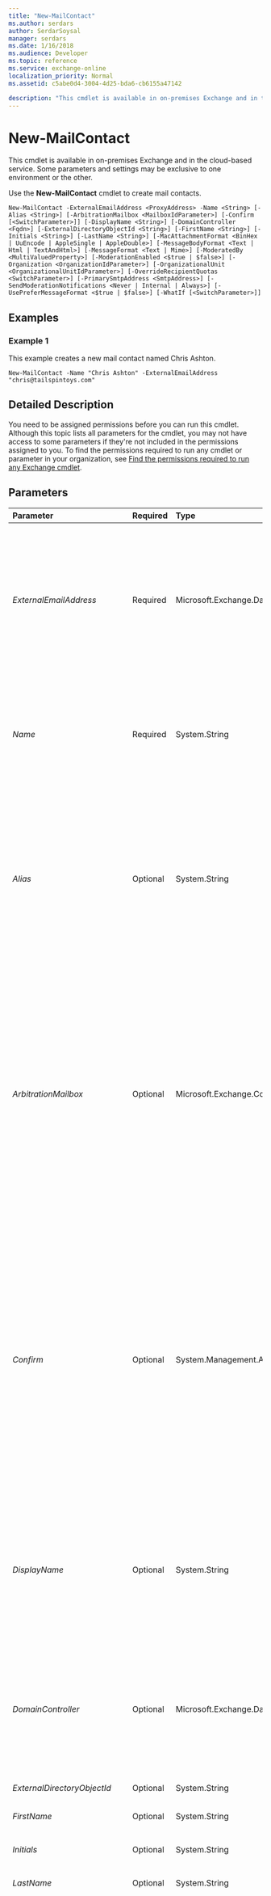 ```yaml
---
title: "New-MailContact"
ms.author: serdars
author: SerdarSoysal
manager: serdars
ms.date: 1/16/2018
ms.audience: Developer
ms.topic: reference
ms.service: exchange-online
localization_priority: Normal
ms.assetid: c5abe0d4-3004-4d25-bda6-cb6155a47142

description: "This cmdlet is available in on-premises Exchange and in the cloud-based service. Some parameters and settings may be exclusive to one environment or the other."
---
```


# New-MailContact

This cmdlet is available in on-premises Exchange and in the cloud-based service. Some parameters and settings may be exclusive to one environment or the other. 
  
Use the **New-MailContact** cmdlet to create mail contacts.
  
```
New-MailContact -ExternalEmailAddress <ProxyAddress> -Name <String> [-Alias <String>] [-ArbitrationMailbox <MailboxIdParameter>] [-Confirm [<SwitchParameter>]] [-DisplayName <String>] [-DomainController <Fqdn>] [-ExternalDirectoryObjectId <String>] [-FirstName <String>] [-Initials <String>] [-LastName <String>] [-MacAttachmentFormat <BinHex | UuEncode | AppleSingle | AppleDouble>] [-MessageBodyFormat <Text | Html | TextAndHtml>] [-MessageFormat <Text | Mime>] [-ModeratedBy <MultiValuedProperty>] [-ModerationEnabled <$true | $false>] [-Organization <OrganizationIdParameter>] [-OrganizationalUnit <OrganizationalUnitIdParameter>] [-OverrideRecipientQuotas <SwitchParameter>] [-PrimarySmtpAddress <SmtpAddress>] [-SendModerationNotifications <Never | Internal | Always>] [-UsePreferMessageFormat <$true | $false>] [-WhatIf [<SwitchParameter>]]

```

## Examples
<a name="Examples"> </a>

### Example 1

This example creates a new mail contact named Chris Ashton.
  
```
New-MailContact -Name "Chris Ashton" -ExternalEmailAddress "chris@tailspintoys.com"
```

## Detailed Description
<a name="DetailedDescription"> </a>

You need to be assigned permissions before you can run this cmdlet. Although this topic lists all parameters for the cmdlet, you may not have access to some parameters if they're not included in the permissions assigned to you. To find the permissions required to run any cmdlet or parameter in your organization, see [Find the permissions required to run any Exchange cmdlet](https://technet.microsoft.com/library/mt432940.aspx).
  
## Parameters
<a name="DetailedDescription"> </a>

|**Parameter**|**Required**|**Type**|**Description**|
|:-----|:-----|:-----|:-----|
| _ExternalEmailAddress_ <br/> |Required  <br/> |Microsoft.Exchange.Data.ProxyAddress  <br/> |The  _ExternalEmailAddress_ parameter specifies the target email address of the mail contact or mail user. By default, this value is used as the primary email address of the mail contact or mail user. <br/> In on-premises environments, you can use the  _PrimarySMTPAddress_ parameter to set the primary email address to a different value. However, we recommend this only in cross-forest environments. <br/> |
| _Name_ <br/> |Required  <br/> |System.String  <br/> |The  _Name_ parameter specifies the unique name of the mail contact. The maximum length is 64 characters. If the value contains spaces, enclose the value in quotation marks ("). <br/> This value is also used for the **DisplayName** property if you don't use the _DisplayName_ parameter. <br/> |
| _Alias_ <br/> |Optional  <br/> |System.String  <br/> | The _Alias_ parameter specifies the Exchange alias (also known as themail nickname) for the recipient. This value identifies the recipient as a mail-enabled object, and shouldn't be confused with multiple email addresses for the same recipient (also known as proxy addresses). A recipient can have only one  _Alias_ value. <br/>  The value of _Alias_ can contain letters, numbers and the characters !, #, $, %, &amp;, ', *, +, -, /, =, ?, ^, _, `, {, |, } and ~. Periods (.) are allowed, but each period must be surrounded by other valid characters (for example, `help.desk`). Unicode characters from U+00A1 to U+00FF are also allowed. The maximum length of the  _Alias_ value is 64 characters. <br/>  When you create a recipient without specifying an email address, the _Alias_ value you specify is used to generate the primary email address ( _\<alias\>_@ _\<domain\>_). Supported Unicode characters are mapped to best-fit US-ASCII text characters. For example, U+00F6 (ö) is changed to oe in the primary email address.  <br/>  If you don't use the _Alias_ parameter when you create a recipient, the value of a different required parameter is used for the **Alias** property value: <br/> **Recipients with user accounts (for example, user mailboxes, and mail users)**: The left side of the  _MicrosoftOnlineServicesID_ or _UserPrincipalName_ parameter is used. For example, `helpdesk@contoso.com` results in the **Alias** property value `helpdesk`.  <br/> **Recipeints without user accounts (for example, room mailboxes, mail contacts, and distribution groups)**: The value of the  _Name_ parameter is used. Spaces are removed and unsupported characters are converted to question marks (?). <br/>  If you modify the _Alias_ value of an existing recipient, the primary email address is automatically updated only in on-premises environments where the recipient is subject to email address policies (the **EmailAddressPolicyEnabled** property is `True` for the recipient). <br/> > [!NOTE]>  The _Alias_ parameter never generates or updates the primary email address of a mail contact or a mail user.          |
| _ArbitrationMailbox_ <br/> |Optional  <br/> |Microsoft.Exchange.Configuration.Tasks.MailboxIdParameter  <br/> | This parameter is available only in on-premises Exchange. <br/>  The _ArbitrationMailbox_ parameter specifies the arbitration mailbox that's used to manage the moderation process for this recipient. You can use any value that uniquely identifies the arbitration mailbox. <br/>  For example: <br/>  Name <br/>  Display name <br/>  Alias <br/>  Distinguished name (DN) <br/>  Canonical DN <br/>  _\<domain name\>_\ _\<account name\>_ <br/>  Email address <br/>  GUID <br/> **LegacyExchangeDN** <br/> **SamAccountName** <br/>  User ID or user principal name (UPN) <br/> |
| _Confirm_ <br/> |Optional  <br/> |System.Management.Automation.SwitchParameter  <br/> | The _Confirm_ switch specifies whether to show or hide the confirmation prompt. How this switch affects the cmdlet depends on if the cmdlet requires confirmation before proceeding. <br/>  Destructive cmdlets (for example, **Remove-\*** cmdlets) have a built-in pause that forces you to acknowledge the command before proceeding. For these cmdlets, you can skip the confirmation prompt by using this exact syntax: `-Confirm:$false`.  <br/>  Most other cmdlets (for example, **New-\*** and **Set-\*** cmdlets) don't have a built-in pause. For these cmdlets, specifying the _Confirm_ switch without a value introduces a pause that forces you acknowledge the command before proceeding. <br/> |
| _DisplayName_ <br/> |Optional  <br/> |System.String  <br/> |The  _DisplayName_ parameter specifies the display name of the mail contact. The display name is visible in the Exchange admin center and in address lists. The maximum length is 256 characters. If the value contains spaces, enclose the value in quotation marks ("). <br/> If you don't use the  _DisplayName_ parameter, the value of the _Name_ parameter is used for the display name. <br/> |
| _DomainController_ <br/> |Optional  <br/> |Microsoft.Exchange.Data.Fqdn  <br/> |This parameter is available only in on-premises Exchange.  <br/> The  _DomainController_ parameter specifies the domain controller that's used by this cmdlet to read data from or write data to Active Directory. You identify the domain controller by its fully qualified domain name (FQDN). For example, `dc01.contoso.com`.  <br/> |
| _ExternalDirectoryObjectId_ <br/> |Optional  <br/> |System.String  <br/> |This parameter is reserved for internal Microsoft use.  <br/> |
| _FirstName_ <br/> |Optional  <br/> |System.String  <br/> |The  _FirstName_ parameter specifies the user's first name. <br/> |
| _Initials_ <br/> |Optional  <br/> |System.String  <br/> |The  _Initials_ parameter specifies the user's middle initials. <br/> |
| _LastName_ <br/> |Optional  <br/> |System.String  <br/> |The  _LastName_ parameter specifies the user's last name. <br/> |
| _MacAttachmentFormat_ <br/> |Optional  <br/> |Microsoft.Exchange.Data.Directory.Recipient.MacAttachmentFormat  <br/> | The _MacAttachmentFormat_ parameter specifies the Apple Macintosh operating system attachment format to use for messages sent to the mail contact or mail user. Valid values are: <br/>  `BinHex` (This is the default value) <br/>  `UuEncode` <br/>  `AppleSingle` <br/>  `AppleDouble` <br/>  The _MacAttachmentFormat_ and _MessageFormat_ parameters are interdependent: <br/>  _MessageFormat_ is `Text`:  _MacAttachmentFormat_ can be `BinHex` or `UuEncode`.  <br/>  _MessageFormat_ is `Mime`:  _MacAttachmentFormat_ can be `BinHex`,  `AppleSingle`, or  `AppleDouble`.  <br/> |
| _MessageBodyFormat_ <br/> |Optional  <br/> |Microsoft.Exchange.Data.Directory.Recipient.MessageBodyFormat  <br/> | The _MessageBodyFormat_ parameter specifies the message body format for messages sent to the mail contact or mail user. Valid values are: <br/>  `Text` <br/>  `Html` <br/>  `TextAndHtml` (This is the default value) <br/>  The _MessageFormat_ and _MessageBodyFormat_ parameters are interdependent: <br/>  _MessageFormat_ is `Mime`:  _MessageBodyFormat_ can be `Text`,  `Html`, or  `TextAndHtml`.  <br/>  _MessageFormat_ is `Text`:  _MessageBodyFormat_ can only be `Text`.  <br/> |
| _MessageFormat_ <br/> |Optional  <br/> |Microsoft.Exchange.Data.Directory.Recipient.MessageFormat  <br/> | The _MessageBodyFormat_ parameter specifies the message body format for messages sent to the mail contact or mail user. Valid values are: <br/>  `Text` <br/>  `Html` <br/>  `TextAndHtml` (This is the default value) <br/>  The _MessageFormat_ and _MessageBodyFormat_ parameters are interdependent: <br/>  _MessageFormat_ is `Mime`:  _MessageBodyFormat_ can be `Text`,  `Html`, or  `TextAndHtml`.  <br/>  _MessageFormat_ is `Text`:  _MessageBodyFormat_ can only be `Text`.  <br/> |
| _ModeratedBy_ <br/> |Optional  <br/> |Microsoft.Exchange.Data.MultiValuedProperty  <br/> | The _ModeratedBy_ parameter specifies one or more moderators for this mail contact. A moderator approves messages sent to the mail contact before the messages are delivered. A moderator must be a mailbox, mail user, or mail contact in your organization. You can use any value that uniquely identifies the moderator. <br/>  For example: <br/>  Name <br/>  Display name <br/>  Alias <br/>  Distinguished name (DN) <br/>  Canonical DN <br/>  Email address <br/>  GUID <br/>  To enter multiple values and overwrite any existing entries, use the following syntax: `<value1>,<value2>...`. If the values contain spaces or otherwise require quotation marks, you need to use the following syntax:  `"<value1>","<value2>"...`.  <br/>  To add or remove one or more values without affecting any existing entries, use the following syntax: `@{Add="<value1>","<value2>"...; Remove="<value1>","<value2>"...}`.  <br/>  You need to use this parameter to specify at least one moderator when you set the _ModerationEnabled_ parameter to the value `$true`.  <br/> |
| _ModerationEnabled_ <br/> |Optional  <br/> |System.Boolean  <br/> | The _ModerationEnabled_ parameter specifies whether moderation is enabled for this recipient. Valid value are: <br/>  `$true`: Moderation is enabled for this recipient. Messages sent to this recipient must be approved by a moderator before the messages are delivered.  <br/>  `$false`: Moderation is disabled for this recipient. Messages sent to this recipient are delivered without the approval of a moderator. This is the default value.  <br/>  You use the _ModeratedBy_ parameter to specify the moderators. <br/> |
| _Organization_ <br/> |Optional  <br/> |Microsoft.Exchange.Configuration.Tasks.OrganizationIdParameter  <br/> |This parameter is reserved for internal Microsoft use.  <br/> |
| _OrganizationalUnit_ <br/> |Optional  <br/> |Microsoft.Exchange.Configuration.Tasks.OrganizationalUnitIdParameter  <br/> | The _OrganizationalUnit_ parameter specifies the location in Active Directory where the new contact is created. <br/>  Valid input for this parameter is an organizational unit (OU) or domain that's visible using the **Get-OrganizationalUnit** cmdlet. You can use any value that uniquely identifies the OU or domain. For example: <br/>  Name <br/>  Canonical name <br/>  Distinguished name (DN) <br/>  GUID <br/> |
| _OverrideRecipientQuotas_ <br/> |Optional  <br/> |System.Management.Automation.SwitchParameter  <br/> |This parameter is reserved for internal Microsoft use.  <br/> |
| _PrimarySmtpAddress_ <br/> |Optional  <br/> |Microsoft.Exchange.Data.SmtpAddress  <br/> |This parameter is available only in on-premises Exchange.  <br/> The  _PrimarySmtpAddress_ parameter specifies the primary return email address that's used for the recipient. If it's available on this cmdlet, you can't use the _EmailAddresses_ and _PrimarySmtpAddress_ parameters in the same command. <br/> By default, the primary address is the same as the  _ExternalEmailAddress_ parameter value. <br/> If you use the  _PrimarySmtpAddress_ parameter to specify the primary email address, the command sets the **EmailAddressPolicyEnabled** property of the mail contact to `False`, which means the email addresses of the mail contact aren't automatically updated by email address policies. We recommend that you don't set the primary email address to a value other than the  _ExternalEmailAddress_ unless you're in a cross-forest scenario. <br/> |
| _SendModerationNotifications_ <br/> |Optional  <br/> |Microsoft.Exchange.Data.Directory.Recipient.TransportModerationNotificationFlags  <br/> | The _SendModerationNotifications_ parameter specifies when moderation notification messages are sent. Valid values are: <br/>  `Always`: Notify all senders when their messages aren't approved. This is the default value.  <br/>  `Internal`: Notify senders in the organization when their messages aren't approved.  <br/>  `Never`: Don't notify anyone when a message isn't approved.  <br/>  This parameter is only meaningful when moderation is enabled (the _ModerationEnabled_ parameter has the value `$true`).  <br/> |
| _UsePreferMessageFormat_ <br/> |Optional  <br/> |System.Boolean  <br/> | The _UsePreferMessageFormat_ specifies whether the message format settings configured for the mail user or mail contact override the global settings configured for the remote domain or configured by the message sender. Valid value are: <br/>  `$true`: Messages sent to the mail user or mail contact use the message format that's configured for the mail user or mail contact.  <br/>  `$false`: Messages sent to the mail user or mail contact use the message format that's configured for the remote domain (the default remote domain or a specific remote domain) or configured by the message sender. This is the default value.  <br/> |
| _WhatIf_ <br/> |Optional  <br/> |System.Management.Automation.SwitchParameter  <br/> |The  _WhatIf_ switch simulates the actions of the command. You can use this switch to view the changes that would occur without actually applying those changes. You don't need to specify a value with this switch. <br/> |
   
## Input Types
<a name="InputTypes"> </a>

To see the input types that this cmdlet accepts, see [Cmdlet Input and Output Types](http://go.microsoft.com/fwlink/p/?linkId=616387). If the Input Type field for a cmdlet is blank, the cmdlet doesn't accept input data. 
  
## Return Types
<a name="ReturnTypes"> </a>

To see the return types, which are also known as output types, that this cmdlet accepts, see [Cmdlet Input and Output Types](http://go.microsoft.com/fwlink/p/?linkId=616387). If the Output Type field is blank, the cmdlet doesn't return data. 
  

